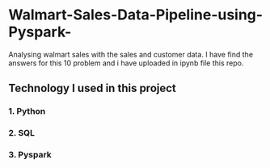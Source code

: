 # Walmart-Sales-Data-Pipeline-using-Pyspark-

Analysing walmart sales with the sales and customer data. I have find the answers for this 10 problem and i have uploaded in ipynb file this repo. 

## Technology I used in this project 
### 1. Python
### 2. SQL  
### 3. Pyspark 
